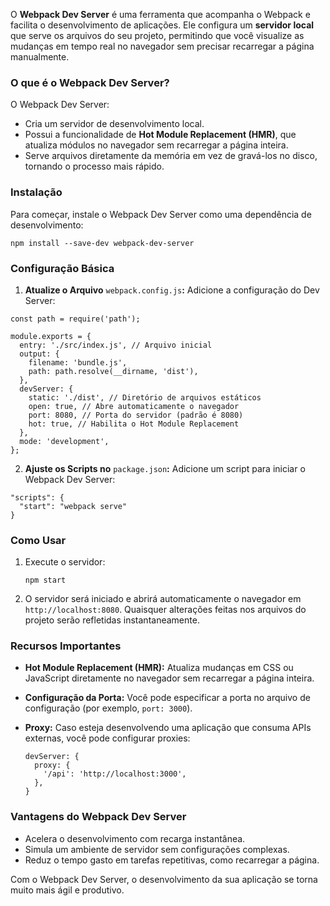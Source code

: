 O **Webpack Dev Server** é uma ferramenta que acompanha o Webpack e facilita o desenvolvimento de aplicações. Ele configura um **servidor local** que serve os arquivos do seu projeto, permitindo que você visualize as mudanças em tempo real no navegador sem precisar recarregar a página manualmente.

### **O que é o Webpack Dev Server?**

O Webpack Dev Server:
- Cria um servidor de desenvolvimento local.
- Possui a funcionalidade de **Hot Module Replacement (HMR)**, que atualiza módulos no navegador sem recarregar a página inteira.
- Serve arquivos diretamente da memória em vez de gravá-los no disco, tornando o processo mais rápido.

### **Instalação**

Para começar, instale o Webpack Dev Server como uma dependência de desenvolvimento:

```
npm install --save-dev webpack-dev-server
```

### **Configuração Básica**

1. **Atualize o Arquivo** `webpack.config.js`**:** Adicione a configuração do Dev Server:

```
const path = require('path');

module.exports = {
  entry: './src/index.js', // Arquivo inicial
  output: {
    filename: 'bundle.js',
    path: path.resolve(__dirname, 'dist'),
  },
  devServer: {
    static: './dist', // Diretório de arquivos estáticos
    open: true, // Abre automaticamente o navegador
    port: 8080, // Porta do servidor (padrão é 8080)
    hot: true, // Habilita o Hot Module Replacement
  },
  mode: 'development',
};
```

2. **Ajuste os Scripts no** `package.json`**:** Adicione um script para iniciar o Webpack Dev Server:

```
"scripts": {
  "start": "webpack serve"
}
```

### **Como Usar**

1. Execute o servidor:

    ```
    npm start
    ```

2. O servidor será iniciado e abrirá automaticamente o navegador em `http://localhost:8080`. Quaisquer alterações feitas nos arquivos do projeto serão refletidas instantaneamente.

### **Recursos Importantes**

- **Hot Module Replacement (HMR):** Atualiza mudanças em CSS ou JavaScript diretamente no navegador sem recarregar a página inteira.
- **Configuração da Porta:** Você pode especificar a porta no arquivo de configuração (por exemplo, `port: 3000`).
- **Proxy:** Caso esteja desenvolvendo uma aplicação que consuma APIs externas, você pode configurar proxies:

    ```
    devServer: {
      proxy: {
        '/api': 'http://localhost:3000',
      },
    }
    ```

### **Vantagens do Webpack Dev Server**

- Acelera o desenvolvimento com recarga instantânea.
- Simula um ambiente de servidor sem configurações complexas.
- Reduz o tempo gasto em tarefas repetitivas, como recarregar a página.

Com o Webpack Dev Server, o desenvolvimento da sua aplicação se torna muito mais ágil e produtivo.


